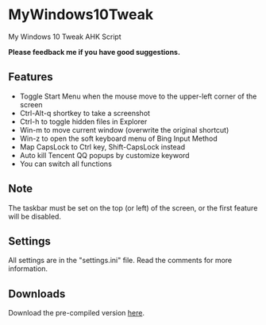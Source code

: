 # MyWindows10Tweak

My Windows 10 Tweak AHK Script

**Please feedback me if you have good suggestions.**

## Features

* Toggle Start Menu when the mouse move to the upper-left corner of the screen
* Ctrl-Alt-q shortkey to take a screenshot
* Ctrl-h to toggle hidden files in Explorer
* Win-m to move current window (overwrite the original shortcut)
* Win-z to open the soft keyboard menu of Bing Input Method
* Map CapsLock to Ctrl key, Shift-CapsLock instead
* Auto kill Tencent QQ popups by customize keyword
* You can switch all functions

## Note

The taskbar must be set on the top (or left) of the screen, or the first feature will be disabled.

## Settings

All settings are in the "settings.ini" file. Read the comments for more information.

## Downloads

Download the pre-compiled version [here](https://github.com/deluxghost/MyWindows10Tweak/releases).
